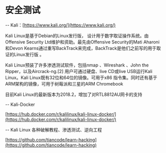 # 安全测试

-- Kali：[https://www.kali.org/](https://www.kali.org/)

Kali Linux是基于Debian的Linux发行版， 设计用于数字取证操作系统。由Offensive Security Ltd维护和资助。最先由Offensive Security的Mati Aharoni和Devon Kearns通过重写BackTrack来完成，BackTrack是他们之前写的用于取证的Linux发行版 。

Kali Linux预装了许多渗透测试软件，包括nmap 、Wireshark 、John the Ripper，以及Aircrack-ng.\[2\] 用户可通过硬盘、live CD或live USB运行Kali Linux。Kali Linux既有32位和64位的镜像。可用于x86 指令集。同时还有基于ARM架构的镜像，可用于树莓派和三星的ARM Chromebook

目前Kali Linux的最新版本为2018.2，增加了对RTL8812AU网卡的支持

-- Kali-Docker

[https://hub.docker.com/r/kalilinux/kali-linux-docker/](https://hub.docker.com/r/kalilinux/kali-linux-docker/)

-- Kali Linux 各种破解教程、渗透测试、逆向工程

[https://github.com/tiancode/learn-hacking](https://github.com/tiancode/learn-hacking)



